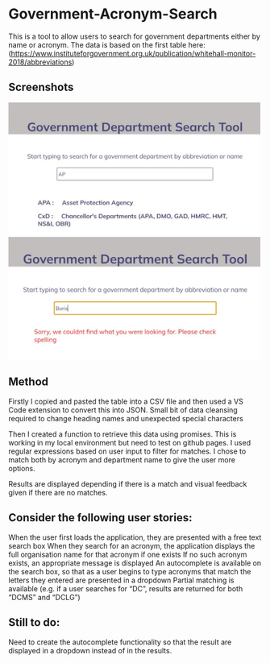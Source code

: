# Government-Acronym-Search

This is a tool to allow users to search for government departments either by name or acronym.
The data is based on the first table here:
(https://www.instituteforgovernment.org.uk/publication/whitehall-monitor-2018/abbreviations)

## Screenshots

<img src="https://github.com/ahoat/Government-Acronym-Search/blob/main/image1.JPG" width="500px">
<img src="https://github.com/ahoat/Government-Acronym-Search/blob/main/error.JPG" width="500px">

## Method

Firstly I copied and pasted the table into a CSV file and then used a VS Code extension to convert 
this into JSON.  Small bit of data cleansing required to change heading names and unexpected special characters

Then I created a function to retrieve this data using promises.  This is working in my local environment but need to test on github pages.
I used regular expressions based on user input to filter for matches.  I chose to match both by acronym and department name to give the user more options.

Results are displayed depending if there is a match and visual feedback given if there are no matches.

## Consider the following user stories: 

When the user first loads the application, they are presented with a free text search
box
When they search for an acronym, the application displays the full organisation
name for that acronym if one exists
If no such acronym exists, an appropriate message is displayed
An autocomplete is available on the search box, so that as a user begins to type
acronyms that match the letters they entered are presented in a dropdown
Partial matching is available (e.g. if a user searches for “DC”, results are returned for
both “DCMS” and “DCLG”)

## Still to do:
Need to create the autocomplete functionality so that the result are displayed in a dropdown instead of in the results.
